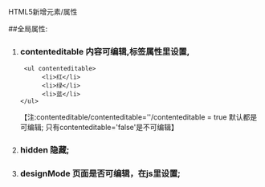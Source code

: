 HTML5新增元素/属性

##全局属性:
1. ### contenteditable    内容可编辑,标签属性里设置,
        <ul contenteditable>
             <li>红</li>
             <li>绿</li>
             <li>蓝</li>
       </ul>
      【注:contenteditable/contenteditable=''/contenteditable = true 默认都是可编辑; 只有contenteditable='false'是不可编辑】

2. ### hidden   隐藏;
3. ### designMode  页面是否可编辑，在js里设置;


